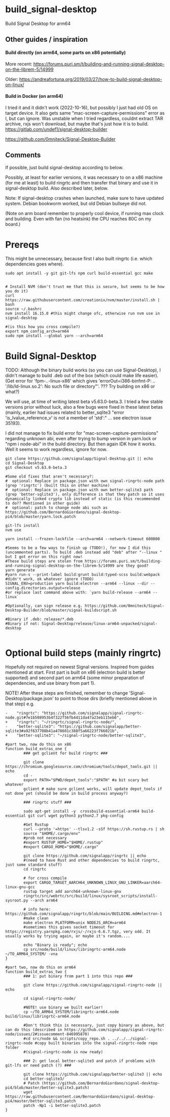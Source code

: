 # build_signal-desktop

Build Signal Desktop for arm64

## Other guides / inspiration

#### Build directly (on arm64, some parts on x86 potentially)

More recent: https://forums.puri.sm/t/building-and-running-signal-desktop-on-the-librem-5/14999 

Older: https://andreafortuna.org/2019/03/27/how-to-build-signal-desktop-on-linux/

#### Build in Docker (on arm64)


I tried it and it didn't work (2022-10-16), but possibly I just had old OS on target device.
It also gets same "mac-screen-capture-permissions" error as I, but can ignore. Was unstable when I tried regardless,
couldnt extract TAR archive, rxjs won't download, but maybe that's just how it is to build.
https://gitlab.com/undef1/signal-desktop-builder


https://github.com/0mniteck/Signal-Desktop-Builder



## Comments
If possible, just build signal-desktop according to below.

Possibly, at least for earlier versions, it was necessary to on a x86 machine (for me at least) to build ringrtc and then transfer that binary and use it in signal-desktop build. Also described later, below.

Note: If signal-desktop crashes when launched, make sure to have updated system. Debian bookworm worked, but old Debian bullseye did not.

(Note on arm board remember to properly cool device, if running max clock and building. Even with fan (no heatsink) the CPU reaches 80C on my board.)


# Prereqs

This might be unnecessary, because first I also built ringrtc (i.e. which dependencies goes where).

```
sudo apt install -y git git-lfs npm curl build-essential gcc make


# Install NVM (don't trust me that this is secure, but seems to be how you do it)
curl https://raw.githubusercontent.com/creationix/nvm/master/install.sh | bash
source ~/.bashrc
nvm install 16.15.0 #this might change ofc, otherwise run nvm use in signal-desktop

#(is this how you cross compile?)
export npm_config_arch=arm64
sudo npm install --global yarn --arch=arm64
```

# Build Signal-Desktop

TODO: Although the binary build works (so you can use Signal-Desktop), I didn't manage to build .deb out of the box (which could make life easier). (Get error for 'fpm-..-linux-x86' which gives 'errorOut=i386-binfmt-P: .. '/lib/ld-linux.so.2': No such file or directory"'. ??? Try building on x86 or what?)

We will use, at time of writing latest beta v5.63.0-beta.3. I tried a few stable versions prior without luck, also a few bugs were fixed in these latest betas (mainly, earlier had issues related to better_sqlite3 "error 'is_lvalue_reference_v' is not a member of 'std':" ... see electron issue 35193). 

I did not manage to fix build error for "mac-screen-capture-permissions" regarding unknown abi, even after trying to bump version in yarn.lock or "npm i node-abi" in the build directory. But then again IDK how it works. Well it seems to work regardless, ignore for now.

```
git clone https://github.com/signalapp/Signal-Desktop.git || echo
cd Signal-Desktop
git checkout v5.63.0-beta.3

#Some old fixes that aren't necessary?:
#  optional: Replace in package.json with own signal-ringrtc-node path (grep 'ringrtc') (built this on other machine)
#  optional: Replace in package.json with own better-sqlite3 path (grep 'better-sqlite3'), only difference is that they patch so it uses dynamically linked crypto lib instead of static (is this recommended to do?? Mentioned in other guide)
#  optional: patch to change node abi such as https://github.com/BernardoGiordano/signal-desktop-pi4/blob/master/yarn.lock.patch

git-lfs install
nvm use

yarn install --frozen-lockfile --arch=arm64 --network-timeout 600000
 
#Seems to be a few ways to finish up (TODO!), for now I did this (uncommented parts). To build .deb instead add "deb" after "--linux " but I got error on this right now!
#These build steps are stolen from https://forums.puri.sm/t/building-and-running-signal-desktop-on-the-librem-5/14999 are they good?
yarn generate
#yarn run-s --print-label build:grunt build:typed-scss build:webpack #didn't work, ok whatever ignore (TODO)
SIGNAL_ENV=production yarn build:electron --arm64 --linux --dir --config.directories.output=release
#or replace last command above with: `yarn build-release --arm64 --linux`

#Optionally, can sign release e.g. https://github.com/0mniteck/Signal-Desktop-Builder/blob/master/signal-buildscript.sh

#Binary if .deb: release/*.deb
#Binary if not: Signal-Desktop/release/linux-arm64-unpacked/signal-desktop


```


# Optional build steps (mainly ringrtc)

Hopefully not required on newest Signal versions. Inspired from guides mentioned at start. First part is built on x86 (electron build is better supported) and second part on arm64 (some minor preparation of dependencies, and use binary from part 1).

NOTE! After these steps are finished, remember to change 'Signal-Desktop/package.json' to point to those dirs (briefly mentioned above in that step)
e.g.
```
-    "ringrtc": "https://github.com/signalapp/signal-ringrtc-node.git#7e1b508953b4f322f56fb4411da47a23eb115eb6",
+    "ringrtc": "~/ringrtc/signal-ringrtc-node/",
-    "better-sqlite3": "https://github.com/signalapp/better-sqlite3#a92f637708b41a478601c388f5a66223f766021b",
+    "better-sqlite3": "~/signal-ringrtc-node/better-sqlite3",
```

```
#part two, now do this on x86
function build_extras_one {
        ### get gclient for build ringrtc ###

        git clone https://chromium.googlesource.com/chromium/tools/depot_tools.git || echo
        cd -
        export PATH="$PWD/depot_tools":"$PATH" #a bit scary but whatever
        gclient # make sure gclient works, will update depot_tools if not done yet (should be done in build process anyway?)

        ### ringrtc stuff ###
        
        sudo apt-get install -y  crossbuild-essential-arm64 build-essential git curl wget python3 python2.7 pkg-config
        
        #Get Rustup
        curl --proto '=https' --tlsv1.2 -sSf https://sh.rustup.rs | sh
        source "$HOME/.cargo/env"
        #prob not necessary
        #export RUSTUP_HOME="$HOME/.rustup"
        #export CARGO_HOME="$HOME/.cargo"
        
        git clone https://github.com/signalapp/ringrtc || echo
        #(need to have Rust and other dependencies to build ringrtc, just some standard stuff)
        cd ringrtc

        # for cross compile
        export CARGO_TARGET_AARCH64_UNKNOWN_LINUX_GNU_LINKER=aarch64-linux-gnu-gcc
        rustup target add aarch64-unknown-linux-gnu
        ringrtc/src/webrtc/src/build/linux/sysroot_scripts/install-sysroot.py --arch arm64
        
        # info here: https://github.com/signalapp/ringrtc/blob/main/BUILDING.md#electron-1
        #make clean
        make electron PLATFORM=unix NODEJS_ARCH=arm64
        #sometimes this gives socket timeout for https://registry.yarnpkg.com/rxjs/-/rxjs-6.6.7.tgz, very odd. It usually works by trying again, or maybe it's random....

        echo "Binary is ready"; echo
        cp src/node/build/linux/libringrtc-arm64.node ~/TO_ARM64_SYSTEM/ -vna
}

#part two, now do this on arm64
function build_extras_two {
        ### 1: put binary from part 1 into this repo ###
        
        git clone https://github.com/signalapp/signal-ringrtc-node || echo

        cd signal-ringrtc-node/
        
        #NOTE! use binary we built earlier!
        cp ~/TO_ARM64_SYSTEM/libringrtc-arm64.node build/linux/libringrtc-arm64.node
        
        #Don't think this is necessary, just copy binary as above, but can do this (described in https://github.com/signalapp/signal-ringrtc-node/issues/2#issuecomment-846995870)
        #cd src/node && scripts/copy_repo.sh . ../../../signal-ringrtc-node #copy built binaries into the signal-ringrtc-node repo folder
        #(signal-ringrtc-node is now ready)

        ### 2: get local better-sqlite3 and patch if problems with git-lfs or need patch (?) ###
        
        git clone https://github.com/signalapp/better-sqlite3 || echo
        cd better-sqlite3/
        # Patch (https://github.com/BernardoGiordano/signal-desktop-pi4/blob/master/better-sqlite3.patch)
        wget https://raw.githubusercontent.com/BernardoGiordano/signal-desktop-pi4/master/better-sqlite3.patch
        patch -Np1 -i better-sqlite3.patch
}

```
